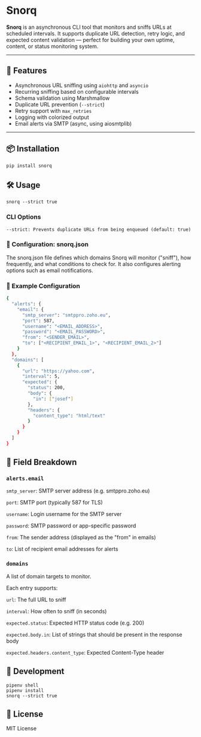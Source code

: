# Snorq

**Snorq** is an asynchronous CLI tool that monitors and sniffs URLs at scheduled intervals. It supports duplicate URL detection, retry logic, and expected content validation — perfect for building your own uptime, content, or status monitoring system.

---

## 🚀 Features

- Asynchronous URL sniffing using `aiohttp` and `asyncio`
- Recurring sniffing based on configurable intervals
- Schema validation using Marshmallow
- Duplicate URL prevention (`--strict`)
- Retry support with `max_retries`
- Logging with colorized output
- Email alerts via SMTP (async, using aiosmtplib)

---

## 📦 Installation

```bash
pip install snorq
```
## 🛠 Usage
```
snorq --strict true
```
### CLI Options
```
--strict: Prevents duplicate URLs from being enqueued (default: true)
```
### 🧾 Configuration: snorq.json

The snorq.json file defines which domains Snorq will monitor ("sniff"), how frequently, and what conditions to check for. It also configures alerting options such as email notifications.
### 🔧 Example Configuration
```bash
{
  "alerts": {
    "email": {
      "smtp_server": "smtppro.zoho.eu",
      "port": 587,
      "username": "<EMAIL_ADDRESS>",
      "password": "<EMAIL_PASSWORD>",
      "from": "<SENDER_EMAIL>",
      "to": ["<RECIPIENT_EMAIL_1>", "<RECIPIENT_EMAIL_2>"]
    }
  },
  "domains": [
    {
      "url": "https://yahoo.com",
      "interval": 5,
      "expected": {
        "status": 200,
        "body": {
          "in": ["josef"]
        },
        "headers": {
          "content_type": "html/text"
        }
      }
    }
  ]
}
```
## 📝 Field Breakdown

### `alerts.email`

`smtp_server`: SMTP server address (e.g. smtppro.zoho.eu)

`port`: SMTP port (typically 587 for TLS)

`username`: Login username for the SMTP server

`password`: SMTP password or app-specific password

`from`: The sender address (displayed as the "from" in emails)

`to`: List of recipient email addresses for alerts

### `domains`

A list of domain targets to monitor.

Each entry supports:

`url`: The full URL to sniff

`interval`: How often to sniff (in seconds)

`expected.status`: Expected HTTP status code (e.g. 200)

`expected.body.in`: List of strings that should be present in the response body

`expected.headers.content_type`: Expected Content-Type header

## 🧪 Development
```
pipenv shell
pipenv install
snorq --strict true
```
## 📄 License

MIT License
